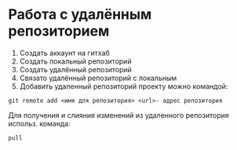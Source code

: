 # Работа с удалённым репозиторием

1. Создать аккаунт на гитхаб
2. Создать локальный репозиторий
3. Создать удалённый репозиторий
4. Связато удалённый репозиторий с локальным
5. Добавить удаленный репозиторий проекту можно командой:  
```
git remote add <имя для репозитория> <url>- адрес репозитория
```

Для получения и слияния изменений из удаленного  репозитория использ. команда:  
```
pull
```
